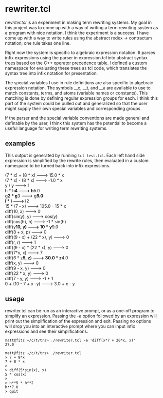 # rewriter.tcl

*rewriter.tcl* is an experiment in making term rewriting systems. My
goal in this project was to come up with a way of writing a term
rewriting system as a program with nice notation. I think the
experiment is a success. I have come up with a way to write rules
using the abstract redex -> contractum notation; one rule takes one
line.

Right now the system is specific to algebraic expression notation. It
parses infix expressions using the parser in expression.tcl into
abstract syntax trees based on the C++ operator precedence table. I
defined a custom namespace for evaluating these trees as tcl code,
which translates the syntax tree into infix notation for presentation.

The special variables I use in rule definitions are also specific to
algebraic expression notation. The symbols __c, __t, and __a are
available to use to match constants, terms, and atoms (variable names
or constants). This matching is done by defining regular expression
groups for each. I think this part of the system could be pulled out
and generalized so that the user might supply their own special
variables and corresponding groups.

If the parser and the special variable conventions are made general
and definable by the user, I think this system has the potential to
become a useful language for writing term rewriting systems.

## examples

This output is generated by running `tcl test.tcl`. Each left hand
side expression is simplified by the rewrite rules, then evaluated in
a custom namespace to be turned back into infix expressions.

(7 * x) + (8 * x)              ---> 15.0 * x                      
(7 * x) - (8 * x)              ---> -1.0 * x                      
y / y                          ---> 1                             
h * h**4                       ---> h**5.0                        
g**2 * g**3                    ---> g**5.0                        
i * i                          ---> i**2                          
15 * (7 - x)                   ---> 105.0 - 15 * x                
diff(10, x)                    ---> 0                             
diff(sin(y), y)                ---> cos(y)                        
diff(cos(h), h)                ---> -1 * sin(h)                   
diff(y**10, y)                 ---> 10 * y**9.0                   
diff(8 + x, p)                 ---> 0                             
diff((9 - x) + (22 * x), y)    ---> 0                             
diff(r, r)                     ---> 1                             
diff((9 - x) * (22 * x), y)    ---> 0                             
diff(7*x, x)                   ---> 7                             
diff(6 * z**5, z)              ---> 30.0 * z**4.0                 
diff(x, y)                     ---> 0                             
diff(9 - x, y)                 ---> 0                             
diff(22 * x, y)                ---> 0                             
diff(7 - y, y)                 ---> -1 * 1                        
0 + (10 - 7 + x -y)            ---> 3.0 + x - y                   

## usage

rewriter.tcl can be run as an interactive prompt, or as a one-off
program to simplify an expression. Passing the *-e* option followed by
an expression will print out the simplification of the expression and
exit. Passing no options will drop you into an interactive prompt
where you can input infix expressions and see their simplifications.


    matt@fitz ~/c/t/trs> ./rewriter.tcl -e 'diff(x*7 + 20*x, x)'
    27.0

    matt@fitz ~/c/t/trs> ./rewriter.tcl
    > 7 + 8*x
    7 + 8 * x
    > 
    > diff(5*sin(x), x)
    5 * cos(x)
    > 
    > h**5 * h**2
    h**7.0
    > quit


